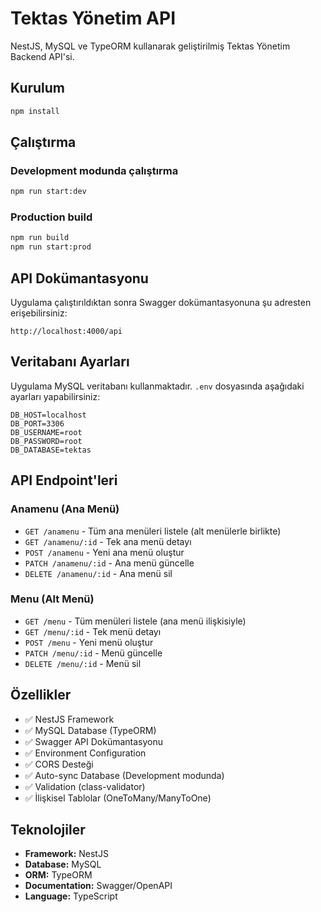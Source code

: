 # Tektas Yönetim API

NestJS, MySQL ve TypeORM kullanarak geliştirilmiş Tektas Yönetim Backend API'si.

## Kurulum

```bash
npm install
```

## Çalıştırma

### Development modunda çalıştırma
```bash
npm run start:dev
```

### Production build
```bash
npm run build
npm run start:prod
```

## API Dokümantasyonu

Uygulama çalıştırıldıktan sonra Swagger dokümantasyonuna şu adresten erişebilirsiniz:
```
http://localhost:4000/api
```

## Veritabanı Ayarları

Uygulama MySQL veritabanı kullanmaktadır. `.env` dosyasında aşağıdaki ayarları yapabilirsiniz:

```env
DB_HOST=localhost
DB_PORT=3306
DB_USERNAME=root
DB_PASSWORD=root
DB_DATABASE=tektas
```

## API Endpoint'leri

### Anamenu (Ana Menü)
- `GET /anamenu` - Tüm ana menüleri listele (alt menülerle birlikte)
- `GET /anamenu/:id` - Tek ana menü detayı
- `POST /anamenu` - Yeni ana menü oluştur
- `PATCH /anamenu/:id` - Ana menü güncelle
- `DELETE /anamenu/:id` - Ana menü sil

### Menu (Alt Menü)
- `GET /menu` - Tüm menüleri listele (ana menü ilişkisiyle)
- `GET /menu/:id` - Tek menü detayı
- `POST /menu` - Yeni menü oluştur
- `PATCH /menu/:id` - Menü güncelle
- `DELETE /menu/:id` - Menü sil

## Özellikler

- ✅ NestJS Framework
- ✅ MySQL Database (TypeORM)
- ✅ Swagger API Dokümantasyonu
- ✅ Environment Configuration
- ✅ CORS Desteği
- ✅ Auto-sync Database (Development modunda)
- ✅ Validation (class-validator)
- ✅ İlişkisel Tablolar (OneToMany/ManyToOne)

## Teknolojiler

- **Framework:** NestJS
- **Database:** MySQL
- **ORM:** TypeORM
- **Documentation:** Swagger/OpenAPI
- **Language:** TypeScript

